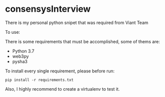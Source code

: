 # consensysInterview
There is my personal python snipet that was required from Viant Team

To use:

There is some requirements that must be accomplished, some of thems are:

 * Python 3.7
 * web3py
 * pysha3
 
 To install every single requirement, please before run:
 
 `pip install -r requirements.txt` 
 
 Also, I highly recommend to create a virtualenv to test it.
